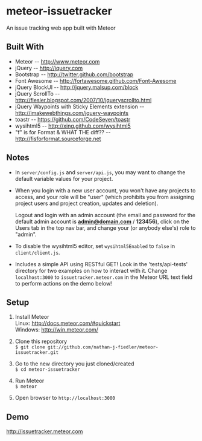 meteor-issuetracker
===================


An issue tracking web app built with Meteor


Built With
-------------------
* Meteor -- http://www.meteor.com
* jQuery -- http://jquery.com
* Bootstrap -- http://twitter.github.com/bootstrap
* Font Awesome -- http://fortawesome.github.com/Font-Awesome
* jQuery BlockUI -- http://jquery.malsup.com/block
* jQuery ScrollTo -- http://flesler.blogspot.com/2007/10/jqueryscrollto.html
* jQuery Waypoints with Sticky Elements extension -- http://imakewebthings.com/jquery-waypoints
* toastr -- https://github.com/CodeSeven/toastr
* wysihtml5 -- http://xing.github.com/wysihtml5
* "f" is for Format & WHAT THE diff?? -- http://fisforformat.sourceforge.net  


Notes
-------------------
* In `server/config.js` and `server/api.js`, you may want to change the default variable values for your project.

* When you login with a new user account, you won't have any projects to access, and your role will be "user" (which prohibits you from assigning project users and project creation, updates and deletion).

  Logout and login with an admin account (the email and password for the default admin account is **admin@domain.com** / **123456**), click on the Users tab in the top nav bar, and change your (or anybody else's) role to "admin".

* To disable the wysihtml5 editor, set `wysihtml5Enabled` to `false` in `client/client.js`.

* Includes a simple API using RESTful GET! Look in the 'tests/api-tests' directory for two examples on how to interact with it. Change `localhost:3000` to `issuetracker.meteor.com` in the Meteor URL text field to perform actions on the demo below!


Setup
-------------------
1. Install Meteor  
Linux: http://docs.meteor.com/#quickstart  
Windows: http://win.meteor.com/  

2. Clone this repository  
      `$ git clone git://github.com/nathan-j-fiedler/meteor-issuetracker.git`  

3. Go to the new directory you just cloned/created  
      `$ cd meteor-issuetracker`  

4. Run Meteor  
      `$ meteor`  

5. Open browser to `http://localhost:3000`  


Demo
-------------------
http://issuetracker.meteor.com